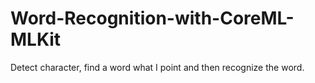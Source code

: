 # Word-Recognition-with-CoreML-MLKit
Detect character, find a word what I point and then recognize the word.

